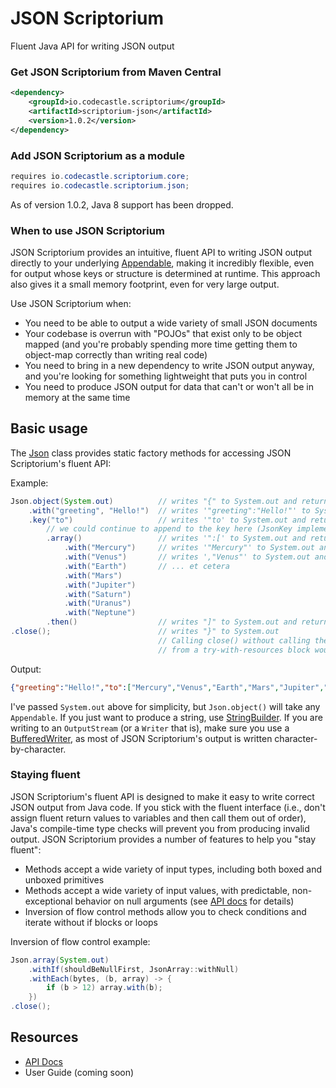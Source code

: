 # JSON Scriptorium
Fluent Java API for writing JSON output

### Get JSON Scriptorium from Maven Central
``` xml
<dependency>
    <groupId>io.codecastle.scriptorium</groupId>
    <artifactId>scriptorium-json</artifactId>
    <version>1.0.2</version>
</dependency>
```

### Add JSON Scriptorium as a module
``` java
requires io.codecastle.scriptorium.core;
requires io.codecastle.scriptorium.json;
```

As of version 1.0.2, Java 8 support has been dropped.

### When to use JSON Scriptorium
JSON Scriptorium provides an intuitive, fluent API to writing JSON output directly to your underlying [Appendable](https://docs.oracle.com/javase/8/docs/api/java/lang/Appendable.html), making it incredibly flexible, even for output whose keys or structure is determined at runtime. This approach also gives it a small memory footprint, even for very large output.

Use JSON Scriptorium when:
- You need to be able to output a wide variety of small JSON documents
- Your codebase is overrun with "POJOs" that exist only to be object mapped (and you're probably spending more time getting them to object-map correctly than writing real code)
- You need to bring in a new dependency to write JSON output anyway, and you're looking for something lightweight that puts you in control
- You need to produce JSON output for data that can't or won't all be in memory at the same time

## Basic usage
The [Json](https://scriptorium.codecastle.io/apidocs/scriptorium-json/1.0/io/codecastle/scriptorium/json/Json.html) class
provides static factory methods for accessing JSON Scriptorium's fluent API:

Example:
``` java
Json.object(System.out)          // writes "{" to System.out and returns a new JsonObjectDocument
    .with("greeting", "Hello!")  // writes '"greeting":"Hello!"' to System.out returns the JsonObjectDocument
    .key("to")                   // writes '"to' to System.out and returns a JsonKey<JsonObjectDocument>
        // we could continue to append to the key here (JsonKey implements Appendable)
        .array()                 // writes '":[' to System.out and returns a JsonArrayNode<JsonObjectDocument>
            .with("Mercury")     // writes '"Mercury"' to System.out and returns the JsonArrayNode
            .with("Venus")       // writes ',"Venus"' to System.out and returns the JsonArrayNode
            .with("Earth")       // ... et cetera
            .with("Mars")
            .with("Jupiter")
            .with("Saturn")
            .with("Uranus")
            .with("Neptune")
        .then()                  // writes "]" to System.out and returns the original JsonObjectDocument
.close();                        // writes "}" to System.out
                                 // Calling close() without calling the JsonArrayNode's then() method, e.g.
                                 // from a try-with-resources block would close the array first!
```
Output:
``` json
{"greeting":"Hello!","to":["Mercury","Venus","Earth","Mars","Jupiter","Saturn","Uranus","Neptune"]}
```

I've passed `System.out` above for simplicity, but `Json.object()` will take any `Appendable`. If you just want 
to produce a string, use [StringBuilder](https://docs.oracle.com/en/java/javase/11/docs/api/java.base/java/lang/StringBuilder.html). 
If you are writing to an `OutputStream` (or a `Writer` that is), make sure you use a 
[BufferedWriter](https://docs.oracle.com/en/java/javase/11/docs/api/java.base/java/io/BufferedWriter.html), as most of JSON Scriptorium's 
output is written character-by-character.

### Staying fluent
JSON Scriptorium's fluent API is designed to make it easy to write correct JSON output from Java code. If you stick
with the fluent interface (i.e., don't assign fluent return values to variables and then call them out of order),
Java's compile-time type checks will prevent you from producing invalid output. JSON Scriptorium provides a number of
features to help you "stay fluent":
- Methods accept a wide variety of input types, including both boxed and unboxed primitives
- Methods accept a wide variety of input values, with predictable, non-exceptional behavior on null arguments (see
[API docs](https://scriptorium.codecastle.io/apidocs/scriptorium-json/1.0) for details)
- Inversion of flow control methods allow you to check conditions and iterate without if blocks or loops

Inversion of flow control example:
``` java
Json.array(System.out)
    .withIf(shouldBeNullFirst, JsonArray::withNull)
    .withEach(bytes, (b, array) -> {
        if (b > 12) array.with(b);
    })
.close();
```

## Resources
- [API Docs](https://scriptorium.codecastle.io/apidocs/scriptorium-json/1.0)
- User Guide (coming soon)

